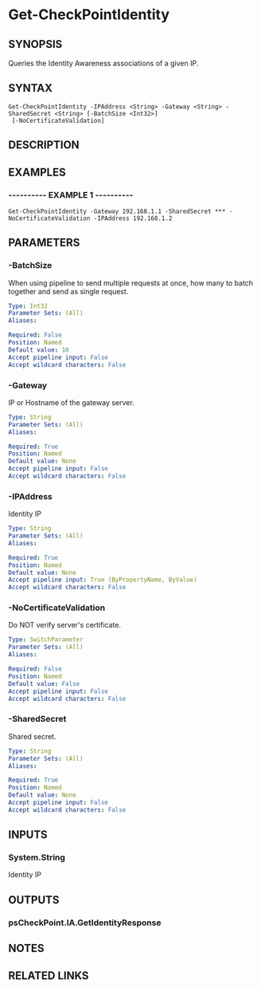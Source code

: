 # Get-CheckPointIdentity

## SYNOPSIS
Queries the Identity Awareness associations of a given IP.

## SYNTAX

```
Get-CheckPointIdentity -IPAddress <String> -Gateway <String> -SharedSecret <String> [-BatchSize <Int32>]
 [-NoCertificateValidation]
```

## DESCRIPTION

## EXAMPLES

### ----------  EXAMPLE 1  ----------
```
Get-CheckPointIdentity -Gateway 192.168.1.1 -SharedSecret *** -NoCertificateValidation -IPAddress 192.168.1.2
```

## PARAMETERS

### -BatchSize
When using pipeline to send multiple requests at once, how many to batch together and send as single request.

```yaml
Type: Int32
Parameter Sets: (All)
Aliases: 

Required: False
Position: Named
Default value: 10
Accept pipeline input: False
Accept wildcard characters: False
```

### -Gateway
IP or Hostname of the gateway server.

```yaml
Type: String
Parameter Sets: (All)
Aliases: 

Required: True
Position: Named
Default value: None
Accept pipeline input: False
Accept wildcard characters: False
```

### -IPAddress
Identity IP

```yaml
Type: String
Parameter Sets: (All)
Aliases: 

Required: True
Position: Named
Default value: None
Accept pipeline input: True (ByPropertyName, ByValue)
Accept wildcard characters: False
```

### -NoCertificateValidation
Do NOT verify server's certificate.

```yaml
Type: SwitchParameter
Parameter Sets: (All)
Aliases: 

Required: False
Position: Named
Default value: False
Accept pipeline input: False
Accept wildcard characters: False
```

### -SharedSecret
Shared secret.

```yaml
Type: String
Parameter Sets: (All)
Aliases: 

Required: True
Position: Named
Default value: None
Accept pipeline input: False
Accept wildcard characters: False
```

## INPUTS

### System.String
Identity IP

## OUTPUTS

### psCheckPoint.IA.GetIdentityResponse

## NOTES

## RELATED LINKS

